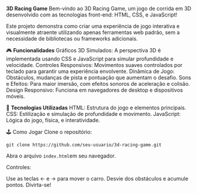 **3D Racing Game**
Bem-vindo ao 3D Racing Game, um jogo de corrida em 3D desenvolvido com as tecnologias front-end: HTML, CSS, e JavaScript!

Este projeto demonstra como criar uma experiência de jogo interativa e visualmente atraente utilizando apenas ferramentas web padrão, sem a necessidade de bibliotecas ou frameworks adicionais.

🎮 **Funcionalidades**
Gráficos 3D Simulados: A perspectiva 3D é implementada usando CSS e JavaScript para simular profundidade e velocidade.
Controles Responsivos: Movimentos suaves controlados por teclado para garantir uma experiência envolvente.
Dinâmica de Jogo: Obstáculos, mudanças de pista e pontuação que aumentam o desafio.
Sons e Efeitos: Para maior imersão, com efeitos sonoros de aceleração e colisão.
Design Responsivo: Funciona em navegadores de desktop e dispositivos móveis.

🚀 **Tecnologias Utilizadas**
HTML: Estrutura do jogo e elementos principais.
CSS: Estilização e simulação de profundidade e movimento.
JavaScript: Lógica do jogo, física, e interatividade.

🕹️ Como Jogar
Clone o repositório:
```
git clone https://github.com/seu-usuario/3d-racing-game.git
```
Abra o arquivo ```index.html```em seu navegador.

Controles:

Use as teclas ← e → para mover o carro.
Desvie dos obstáculos e acumule pontos.
Divirta-se!
